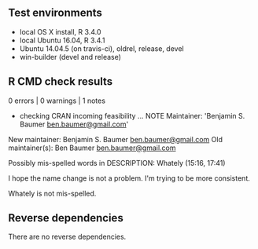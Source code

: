 ## Test environments
* local OS X install, R 3.4.0
* local Ubuntu 16.04, R 3.4.1
* Ubuntu 14.04.5 (on travis-ci), oldrel, release, devel
* win-builder (devel and release)

## R CMD check results

0 errors | 0 warnings | 1 notes

* checking CRAN incoming feasibility ... NOTE
Maintainer: 'Benjamin S. Baumer <ben.baumer@gmail.com>'

New maintainer:
  Benjamin S. Baumer <ben.baumer@gmail.com>
Old maintainer(s):
  Ben Baumer <ben.baumer@gmail.com>

Possibly mis-spelled words in DESCRIPTION:
  Whately (15:16, 17:41)

I hope the name change is not a problem. I'm trying to be more consistent.

Whately is not mis-spelled.
  
## Reverse dependencies

There are no reverse dependencies.

